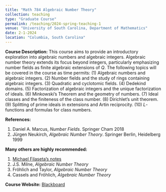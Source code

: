 ```yaml
---
title: "Math 784 Algebraic Number Theory"
collection: teaching
type: "Graduate Course"
permalink: /teaching/2024-spring-teaching-1
venue: "University of South Carolina, Department of Mathematics"
date: 2-1-2024
location: "Columbia, South Carolina"
---
```


**Course Description:** This course aims to provide an introductory exploration into algebraic numbers and algebraic integers. Algebraic number theory extends its focus beyond integers, particularly emphasizing number fields as finite algebraic extensions of *Q*. The following topics will be covered in the course as time permits: (1) Algebraic numbers and algebraic integers. (2) Number fields and the study of rings containing algebraic integers. (3) Quadratic and cyclotomic fields. (4) Dedekind domains. (5) Factorization of algebraic integers and the unique factorization of ideals. (6) Minkowski’s Theorem and the geometry of numbers. (7) Ideal classes and the finiteness of the class number. (8) Dirichlet’s unit theorem. (9) Splitting of prime ideals in extensions and Artin reciprocity. (10) *L*-functions and formulas for class numbers.


**References:**
1. Daniel A. Marcus, *Number Fields*. Springer Cham 2018 <br>
2. Jürgen Neukirch, *Algebraic Number Theory*. Springer Berlin, Heidelberg 1999

**Many others are highly recommended:**
1. [Michael Filaseta’s notes](http://www.math.sc.edu/~filaseta/gradcourses/TheMath784Notes.pdf) <br>
2. J.S. Milne, *Algebraic Number Theory* <br>
3. Fröhlich and Taylor, *Algebraic Number Theory* <br>
4. Cassels and Fröhlich, *Algebraic Number Theory*

**Course Website:** [Blackboard](https://blackboard.sc.edu/ultra/courses/_1246159_1/outline)


<!--
Heading 1
======

Nonvanishing of Hecke *L*-functions <br><br>

**Link:** [https://www.math.tamu.edu/undergraduate/research/REU/](https://www.math.tamu.edu/undergraduate/research/REU/)

Heading 2
======

Heading 3
======
-->






